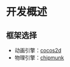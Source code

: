 开发概述
=======

## 框架选择

* 动画引擎：[cocos2d](https://github.com/cocos2d/cocos2d-x)
* 物理引擎：[chipmunk](https://github.com/josephg/chipmunk-js)